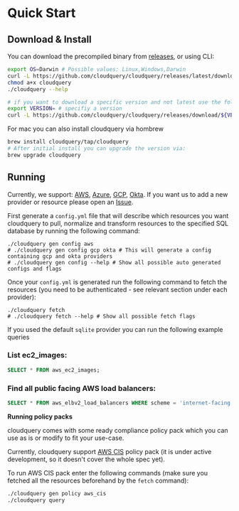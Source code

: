 # Quick Start

## Download & Install

You can download the precompiled binary from [releases](https://github.com/cloudquery/cloudquery/releases), or using CLI:

```bash
export OS=Darwin # Possible values: Linux,Windows,Darwin
curl -L https://github.com/cloudquery/cloudquery/releases/latest/download/cloudquery_${OS}_x86_64 -o cloudquery
chmod a+x cloudquery
./cloudquery --help

# if you want to download a specific version and not latest use the following endpoint
export VERSION= # specifiy a version
curl -L https://github.com/cloudquery/cloudquery/releases/download/${VERSION}/cloudquery_${OS}_x86_64 -o cloudquery
```

For mac you can also install cloudquery via hombrew

```bash
brew install cloudquery/tap/cloudquery
# After initial install you can upgrade the version via:
brew upgrade cloudquery
```

## Running

Currently, we support: [AWS](https://docs.cloudquery.io/aws), [Azure](https://docs.cloudquery.io/azure), [GCP](https://docs.cloudquery.io/gcp), [Okta](https://docs.cloudquery.io/okta/table-reference). If you want us to add a new provider or resource please open an [Issue](https://github.com/cloudquery/cloudquery/issues).

First generate a `config.yml` file that will describe which resources you want cloudquery to pull, normalize and transform resources to the specified SQL database by running the following command:

```text
./cloudquery gen config aws
# ./cloudquery gen config gcp okta # This will generate a config containing gcp and okta providers
# ./cloudquery gen config --help # Show all possible auto generated configs and flags
```

Once your `config.yml` is generated run the following command to fetch the resources \(you need to be authenticated - see relevant section under each provider\):

```text
./cloudquery fetch
# ./cloudquery fetch --help # Show all possible fetch flags
```

If you used the default `sqlite` provider you can run the following example queries

### List ec2\_images:

```sql
SELECT * FROM aws_ec2_images;
```

### Find all public facing AWS load balancers:

```sql
SELECT * FROM aws_elbv2_load_balancers WHERE scheme = 'internet-facing';
```

**Running policy packs**

cloudquery comes with some ready compliance policy pack which you can use as is or modify to fit your use-case.

Currently, cloudquery support [AWS CIS](https://d0.awsstatic.com/whitepapers/compliance/AWS_CIS_Foundations_Benchmark.pdf) policy pack \(it is under active development, so it doesn't cover the whole spec yet\).

To run AWS CIS pack enter the following commands \(make sure you fetched all the resources beforehand by the `fetch` command\):

```bash
./cloudquery gen policy aws_cis
./cloudquery query
```

